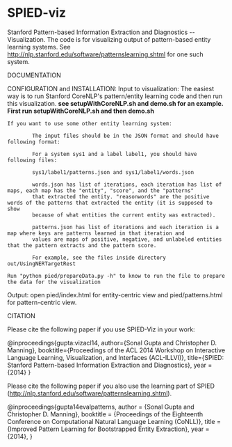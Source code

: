 SPIED-viz
=========

Stanford Pattern-based Information Extraction and Diagnostics -- Visualization. The code is for visualizing output of pattern-based entity learning systems. See http://nlp.stanford.edu/software/patternslearning.shtml for one such system.

DOCUMENTATION

CONFIGURATION and INSTALLATION:
Input to visualization: The easiest way is to run Stanford CoreNLP's pattern/entity learning code and then run this visualization. 
**see setupWithCoreNLP.sh and demo.sh for an example. First run setupWithCoreNLP.sh and then demo.sh**
    
    If you want to use some other entity learning system:
    
            The input files should be in the JSON format and should have following format:
            
            For a system sys1 and a label label1, you should have following files:
            
            sys1/label1/patterns.json and sys1/label1/words.json
            
            words.json has list of iterations, each iteration has list of maps, each map has the "entity", "score", and the "patterns"
            that extracted the entity. "reasonwords" are the positive words of the patterns that extracted the entity (it is supposed to show 
            because of what entities the current entity was extracted).
            
            patterns.json has list of iterations and each iteration is a map where keys are patterns learned in that iteration and
            values are maps of positive, negative, and unlabeled entities that the pattern extracts and the pattern score.
            
            For example, see the files inside directory out/UsingNERTargetRest 
    
    Run "python pied/prepareData.py -h" to know to run the file to prepare the data for the visualization
    
    

Output: open pied/index.html for entity-centric view and pied/patterns.html for pattern-centric view.


CITATION

Please cite the following paper if you use SPIED-Viz in your work:

@inproceedings{gupta:vizacl14,
author={Sonal Gupta and Christopher D. Manning},
booktitle={Proceedings of the ACL 2014 Workshop on Interactive Language Learning, Visualization, and Interfaces (ACL-ILLVI)},
title={SPIED: Stanford Pattern-based Information Extraction and Diagnostics},
year ={2014}
}

Please cite the following paper if you also use the learning part of SPIED (http://nlp.stanford.edu/software/patternslearning.shtml).

@inproceedings{gupta14evalpatterns,
author = {Sonal Gupta and Christopher D. Manning},
booktitle = {Proceedings of the Eighteenth Conference on Computational Natural Language Learning (CoNLL)},
title = {Improved Pattern Learning for Bootstrapped Entity Extraction},
year = {2014},
}


